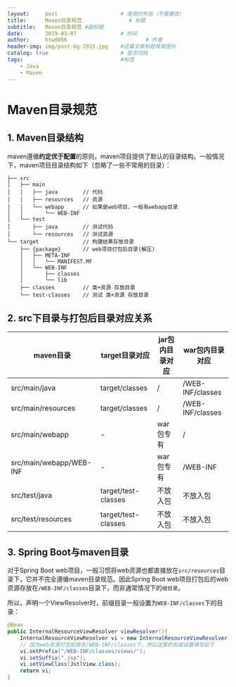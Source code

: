 ```yaml
---
layout:     post   				    # 使用的布局（不需要改）
title:      Maven目录规范				# 标题 
subtitle:   Maven目录规范 #副标题
date:       2019-03-07 				# 时间
author:     htw0056 						# 作者
header-img: img/post-bg-2015.jpg 	#这篇文章标题背景图片
catalog: true 						# 是否归档
tags:								#标签
    - Java
    - Maven
---
```

# Maven目录规范

## 1. Maven目录结构

maven遵循**约定优于配置**的原则，maven项目提供了默认的目录结构。一般情况下，maven项目目录结构如下（忽略了一些不常用的目录）：

```
├── src
│   ├── main			
│   │   ├── java		// 代码
│   │   ├── resources	// 资源
│   │   └── webapp		// 如果是web项目，一般有webapp目录
│   │       └── WEB-INF
│   └── test
│       ├── java		// 测试代码
│       └── resources	// 测试资源
└── target				// 构建结果存放目录
    ├── {package}		// web项目打包后目录(解压)
    │   ├── META-INF
    │   │   └── MANIFEST.MF
    │   └── WEB-INF
    │       ├── classes
    │       └── lib
    ├── classes			// 类+资源 存放目录
    └── test-classes	// 测试 类+资源 存放目录
```

## 2. src下目录与打包后目录对应关系

| maven目录               | target目录对应      | jar包内目录对应 | war包内目录对应  |
| ----------------------- | ------------------- | --------------- | ---------------- |
| src/main/java           | target/classes      | /               | /WEB-INF/classes |
| src/main/resources      | target/classes      | /               | /WEB-INF/classes |
| src/main/webapp         | -                   | war包专有       | /                |
| src/main/webapp/WEB-INF | -                   | war包专有       | /WEB-INF         |
| src/test/java           | target/test-classes | 不放入包        | 不放入包         |
| src/test/resources      | target/test-classes | 不放入包        | 不放入包         |

## 3. Spring Boot与maven目录

对于Spring Boot web项目，一般习惯将web资源也都直接放在`src/resources`目录下，它并不完全遵循maven目录规范。因此Spring Boot web项目打包后的web资源存放在`/WEB-INF/classes`目录下，而非通常情况下的`根目录`。

所以，声明一个ViewResolver时，前缀目录一般设置为`WEB-INF/classes`下的目录：

```java
@Bean
public InternalResourceViewResolver viewResolver(){
    InternalResourceViewResolver vi = new InternalResourceViewResolver();
    // 因为web资源打包后放在/WEB-INF/classes下，所以这里的前缀设置填写如下
    vi.setPrefix("/WEB-INF/classes/views/"); 
    vi.setSuffix(".jsp");
    vi.setViewClass(JstlView.class);
    return vi;
}
```

